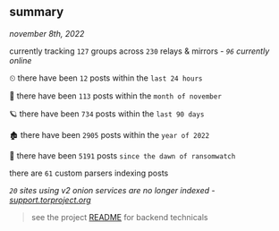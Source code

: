 
## summary
_november 8th, 2022_

currently tracking `127` groups across `230` relays & mirrors - _`96` currently online_

⏲ there have been `12` posts within the `last 24 hours`

🦈 there have been `113` posts within the `month of november`

🪐 there have been `734` posts within the `last 90 days`

🏚 there have been `2905` posts within the `year of 2022`

🦕 there have been `5191` posts `since the dawn of ransomwatch`

there are `61` custom parsers indexing posts

_`20` sites using v2 onion services are no longer indexed - [support.torproject.org](https://support.torproject.org/onionservices/v2-deprecation/)_

> see the project [README](https://github.com/joshhighet/ransomwatch#ransomwatch--) for backend technicals
